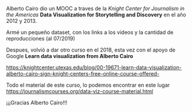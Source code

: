Alberto Cairo dio un MOOC a traves de la _Knight Center for Journalism in the Americas_ **Data Visualization for Storytelling and Discovery** en el año 2012 y 2013.

Armé un pequeño dataset, con los links a los videos y la cantidad de reproducciones (al 07/2019)

Despues, volvió a dar otro curso en el 2018, esta vez con el apoyo de Google **Learn data visualization from Alberto Cairo** 

https://knightcenter.utexas.edu/blog/00-19671-learn-data-visualization-alberto-cairo-sign-knight-centers-free-online-course-offered-

Todo el material de este curso, lo podemos encontrar en este lugar https://journalismcourses.org/data-viz-course-material.html

¡¡¡Gracias Alberto Cairo!!!
